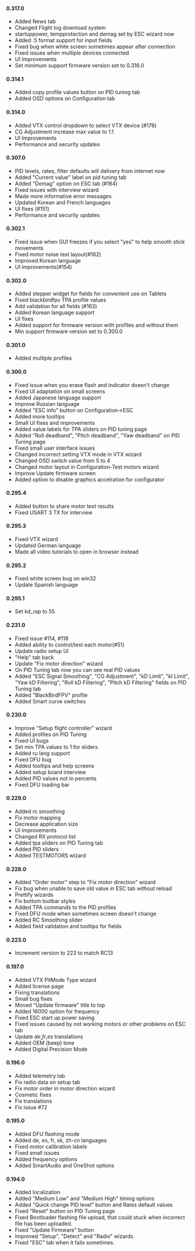 #### 0.317.0

- Added News tab
- Changed Flight log download system
- startuppower, tempprotection and demag set by ESC wizard now
- Added .5 format support for input fields
- Fixed bug when white screen sometimes appear after connection
- Fixed issues when multiple devices connected
- UI Improvements
- Set minimum support firmware version set to 0.316.0

#### 0.314.1

- Added copy profile values button on PID tuning tab
- Added OSD options on Configuration tab

#### 0.314.0

- Added VTX control dropdown to select VTX device (#176)
- CG Adjustment increase max value to 1.1
- UI Improvements
- Performance and security updates

#### 0.307.0

- PID levels, rates, filter defaults will delivery from internet now
- Added "Current value" label on pid tuning tab
- Added "Demag" option on ESC tab (#164)
- Fixed issues with interview wizard
- Made more informative error messages
- Updated Korean and French languages
- UI fixes (#151)
- Performance and security updates

#### 0.302.1

- Fixed issue when GUI freezes if you select "yes" to help smooth stick movements
- Fixed motor noise test layout(#162)
- Improved Korean language
- UI improvements(#154) 

#### 0.302.0

- Added stepper widget for fields for convenient use on Tablets
- Fixed blackbirdfpv TPA profile values
- Add validation for all fields (#163)
- Added Korean language support
- UI fixes
- Added support for firmware version with profiles and without them
- Min support firmware version set to 0.300.0

#### 0.301.0

- Added multiple profiles

#### 0.300.0

- Fixed issue when you erase flash and indicator doesn't change
- Fixed UI adaptation on small screens
- Added Japanese language support
- Improve Russian language
- Added "ESC info" button on Configuration->ESC
- Added more tooltips
- Small UI fixes and improvements
- Added value labels for TPA sliders on PID tuning page
- Added "Roll deadband", "Pitch deadband", "Yaw deadband" on PID Tuning page
- Fixed small user interface issues
- Changed incorrect setting VTX mode in VTX wizard
- Changed OSD switch value from 5 to 4
- Changed motor layout in Configuration-Test motors wizard
- Improve Update firmware screen
- Added option to disable graphics accelration for configurator

#### 0.295.4

- Added button to share motor test results
- Fixed USART 3 TX for interview

#### 0.295.3

- Fixed VTX wizard
- Updated German language
- Made all video tutorials to open in browser instead

#### 0.295.2

- Fixed white screen bug on win32
- Update Spanish language

#### 0.295.1

- Set kd_rap to 55

#### 0.231.0
- Fixed issue #114, #118
- Added ability to control/test each motor(#51)
- Update radio setup UI
- "Help" tab back
- Update "Fix motor direction" wizard
- On PID Tuning tab now you can see real PID values
- Added "ESC Signal Smoothing", "CG Adjustment", "kD Limit", "kI Limit", "Yaw kD Filtering", "Roll kD Filtering", "Pitch kD Filtering" fields on PID Tuning tab
- Added "BlackBirdFPV" profile
- Added Smart curve switches

#### 0.230.0

- Improve "Setup flight controller" wizard
- Added profiles on PID Tuning
- Fixed UI bugs
- Set min TPA values to 1 for sliders
- Added ru lang support
- Fixed DFU bug
- Added tooltips and help screens
- Added setup board interview
- Added PID values not in percents
- Fixed DFU loading bar

#### 0.229.0

- Added rc smoothing
- Fix motor mapping
- Decrease application size
- UI improvements
- Changed RX protocol list
- Added tpa sliders on PID Tuning tab
- Added PID sliders
- Added TESTMOTORS wizard

#### 0.228.0

- Added "Order motor" step to "Fix motor direction" wizard
- Fix bug when unable to save old value in ESC tab without reload
- Prettify wizards
- Fix bottom toolbar styles
- Added TPA commands to the PID profiles
- Fixed DFU mode when sometimes screen doesn't change
- Added RC Smoothing slider
- Added field validation and tooltips for fields

#### 0.223.0
- Increment version to 223 to match RC13

#### 0.197.0

- Added VTX PitMode Type wizard
- Added license page
- Fixing translations
- Small bug fixes
- Moved "Update firmware" title to top
- Added 16000 option for frequency
- Fixed ESC start up power saving
- Fixed issues caused by not working motors or other problems on ESC tab
- Update *de*,*fr*,*es* translations 
- Added OEM (beep) tone
- Added Digital Precision Mode

#### 0.196.0

- Added telemetry tab
- Fix radio data on setup tab
- Fix motor order in motor direction wizard
- Cosmetic fixes
- Fix translations
- Fix issue #72

#### 0.195.0

- Added DFU flashing mode
- Added de, es, fr, sk, zh-cn languages
- Fixed motor calibration labels
- Fixed small issues
- Added frequency options
- Added SmartAudio and OneShot options

#### 0.194.0

- Added localization
- Added "Medium Low" and "Medium High" timing options
- Added "Quick change PID level" button and Rates default values
- Fixed "Reset" button on PID Tuning page
- Fixed Bootloader flashing file upload, that could stuck when incorrect file has been uploaded.
- Fixed "Update Firmware" button
- Improved "Setup", "Detect" and "Radio" wizards.
- Fixed "ESC" tab when it fails sometimes.
